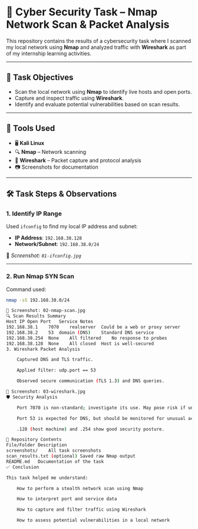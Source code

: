 # 🔐 Cyber Security Task – Nmap Network Scan & Packet Analysis

This repository contains the results of a cybersecurity task where I scanned my local network using **Nmap** and analyzed traffic with **Wireshark** as part of my internship learning activities.

---

## 📌 Task Objectives

- Scan the local network using **Nmap** to identify live hosts and open ports.
- Capture and inspect traffic using **Wireshark**.
- Identify and evaluate potential vulnerabilities based on scan results.

---

## 🧰 Tools Used

- 🖥️ **Kali Linux**
- 🔍 **Nmap** – Network scanning
- 📡 **Wireshark** – Packet capture and protocol analysis
- 📷 Screenshots for documentation

---

## 🛠️ Task Steps & Observations

### 1. Identify IP Range
Used `ifconfig` to find my local IP address and subnet:

- **IP Address**: `192.168.38.128`
- **Network/Subnet**: `192.168.38.0/24`

📎 _Screenshot: `01-ifconfig.jpg`_

---

### 2. Run Nmap SYN Scan

Command used:
```bash
nmap -sS 192.168.38.0/24

📎 Screenshot: 02-nmap-scan.jpg
🔍 Scan Results Summary
Host IP	Open Port	Service	Notes
192.168.38.1	7070	realserver	Could be a web or proxy server
192.168.38.2	53	domain (DNS)	Standard DNS service
192.168.38.254	None	All filtered	No response to probes
192.168.38.128	None	All closed	Host is well-secured
3. Wireshark Packet Analysis

    Captured DNS and TLS traffic.

    Applied filter: udp.port == 53

    Observed secure communication (TLS 1.3) and DNS queries.

📎 Screenshot: 03-wireshark.jpg
🛡️ Security Analysis

    Port 7070 is non-standard; investigate its use. May pose risk if unnecessary or outdated.

    Port 53 is expected for DNS, but should be monitored for unusual activity (e.g., DNS tunneling).

    .128 (host machine) and .254 show good security posture.

📁 Repository Contents
File/Folder	Description
screenshots/	All task screenshots
scan_results.txt (optional)	Saved raw Nmap output
README.md	Documentation of the task
✅ Conclusion

This task helped me understand:

    How to perform a stealth network scan using Nmap

    How to interpret port and service data

    How to capture and filter traffic using Wireshark

    How to assess potential vulnerabilities in a local network
